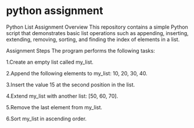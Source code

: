 # python assignment
Python List Assignment
Overview
This repository contains a simple Python script that demonstrates basic list operations such as appending, inserting, extending, removing, sorting, and finding the index of elements in a list.

Assignment Steps
The program performs the following tasks:

1.Create an empty list called my_list.

2.Append the following elements to my_list: 10, 20, 30, 40.

3.Insert the value 15 at the second position in the list.

4.Extend my_list with another list: [50, 60, 70].

5.Remove the last element from my_list.

6.Sort my_list in ascending order.
